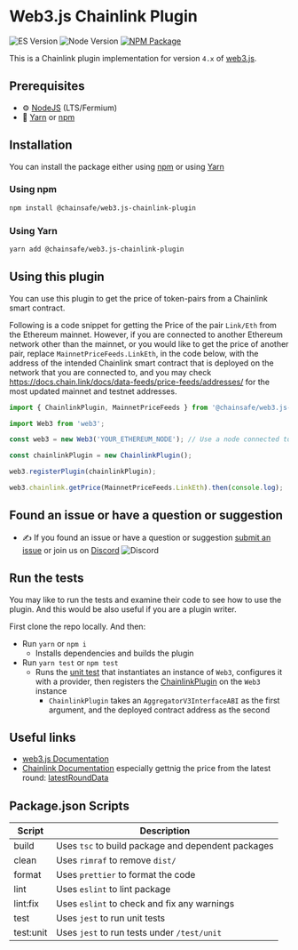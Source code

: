 # Web3.js Chainlink Plugin

![ES Version](https://img.shields.io/badge/ES-2020-yellow)
![Node Version](https://img.shields.io/badge/node-14.x-green)
[![NPM Package][npm-image]][npm-url]

This is a Chainlink plugin implementation for version `4.x` of [web3.js](https://github.com/web3/web3.js).

## Prerequisites

-   :gear: [NodeJS](https://nodejs.org/) (LTS/Fermium)
-   :toolbox: [Yarn](https://yarnpkg.com/) or [npm](https://www.npmjs.com/package/npm)

## Installation

You can install the package either using [npm](https://www.npmjs.com/package/web3) or using [Yarn](https://yarnpkg.com/package/web3)

### Using npm

```bash
npm install @chainsafe/web3.js-chainlink-plugin
```

### Using Yarn

```bash
yarn add @chainsafe/web3.js-chainlink-plugin
```

## Using this plugin

You can use this plugin to get the price of token-pairs from a Chainlink smart contract.

Following is a code snippet for getting the Price of the pair `Link/Eth` from the Ethereum mainnet.
However, if you are connected to another Ethereum network other than the mainnet, or you would like to get the price of another pair, replace `MainnetPriceFeeds.LinkEth`, in the code below, with the address of the intended Chainlink smart contract that is deployed on the network that you are connected to, and you may check https://docs.chain.link/docs/data-feeds/price-feeds/addresses/ for the most updated mainnet and testnet addresses.

```typescript
import { ChainlinkPlugin, MainnetPriceFeeds } from '@chainsafe/web3.js-chainlink-plugin';

import Web3 from 'web3';

const web3 = new Web3('YOUR_ETHEREUM_NODE'); // Use a node connected to mainnet, if you will keep using `MainnetPriceFeeds.LinkEth` below.

const chainlinkPlugin = new ChainlinkPlugin();

web3.registerPlugin(chainlinkPlugin);

web3.chainlink.getPrice(MainnetPriceFeeds.LinkEth).then(console.log);
```

## Found an issue or have a question or suggestion

-   :writing_hand: If you found an issue or have a question or suggestion [submit an issue](https://github.com/ChainSafe/web3.js-plugin-chainlink/issues/new) or join us on [Discord](https://discord.gg/yjyvFRP)
    ![Discord](https://img.shields.io/discord/593655374469660673.svg?label=Discord&logo=discord)

## Run the tests

You may like to run the tests and examine their code to see how to use the plugin. And this would be also useful if you are a plugin writer.

First clone the repo locally. And then:

-   Run `yarn` or `npm i`
    -   Installs dependencies and builds the plugin
-   Run `yarn test` or `npm test`
    -   Runs the [unit test](https://github.com/ChainSafe/web3.js-plugin-chainlink/blob/master/test/unit/plugin.test.ts) that instantiates an instance of `Web3`, configures it with a provider, then registers the [ChainlinkPlugin](https://github.com/ChainSafe/web3.js-plugin-chainlink/blob/master/src/index.ts) on the `Web3` instance
        -   `ChainlinkPlugin` takes an `AggregatorV3InterfaceABI` as the first argument, and the deployed contract address as the second

## Useful links

-   [web3.js Documentation](https://docs.web3js.org/)
-   [Chainlink Documentation](https://docs.chain.link/docs) especially gettnig the price from the latest round: [latestRoundData](https://docs.chain.link/docs/data-feeds/price-feeds/api-reference/#latestrounddata)

## Package.json Scripts

| Script    | Description                                        |
| --------- | -------------------------------------------------- |
| build     | Uses `tsc` to build package and dependent packages |
| clean     | Uses `rimraf` to remove `dist/`                    |
| format    | Uses `prettier` to format the code                 |
| lint      | Uses `eslint` to lint package                      |
| lint:fix  | Uses `eslint` to check and fix any warnings        |
| test      | Uses `jest` to run unit tests                      |
| test:unit | Uses `jest` to run tests under `/test/unit`        |

[npm-image]: https://img.shields.io/npm/v/web3-core-method.svg
[npm-url]: https://npmjs.org/packages/web3
